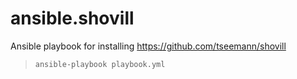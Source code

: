 # ansible.shovill
Ansible playbook for installing https://github.com/tseemann/shovill

> `ansible-playbook playbook.yml` 
